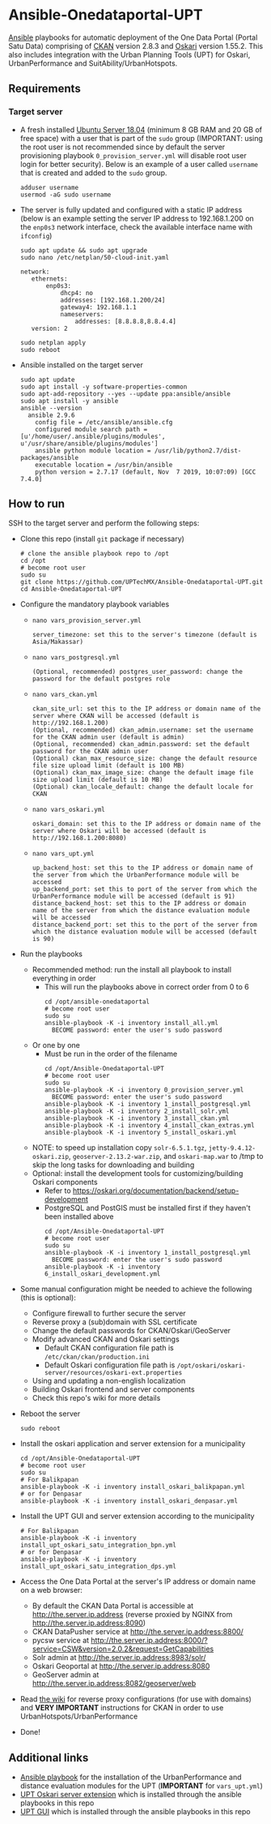 # Ansible-Onedataportal-UPT
[Ansible](https://docs.ansible.com) playbooks for automatic deployment of the One Data Portal (Portal Satu Data) comprising of [CKAN](https://ckan.org) version 2.8.3 and [Oskari](https://www.oskari.org/) version 1.55.2. This also includes integration with the Urban Planning Tools (UPT) for Oskari, UrbanPerformance and SuitAbility/UrbanHotspots.

## Requirements
### Target server
* A fresh installed [Ubuntu Server 18.04](https://ubuntu.com/download/server) (minimum 8 GB RAM and 20 GB of free space) with a user that is part of the `sudo` group (IMPORTANT: using the root user is not recommended since by default the server provisioning playbook `0_provision_server.yml` will disable root user login for better security). Below is an example of a user called `username` that is created and added to the `sudo` group. 
  ```
  adduser username
  usermod -aG sudo username
  ```
* The server is fully updated and configured with a static IP address (below is an example setting the server IP address to 192.168.1.200 on the `enp0s3` network interface, check the available interface name with `ifconfig`)
  ```
  sudo apt update && sudo apt upgrade
  sudo nano /etc/netplan/50-cloud-init.yaml
  ```
  ```
  network:
     ethernets:
         enp0s3:
             dhcp4: no
             addresses: [192.168.1.200/24]
             gateway4: 192.168.1.1
             nameservers:
                 addresses: [8.8.8.8,8.8.4.4]
     version: 2
  ```
  ```
  sudo netplan apply
  sudo reboot
  ```
* Ansible installed on the target server
  ```
  sudo apt update
  sudo apt install -y software-properties-common
  sudo apt-add-repository --yes --update ppa:ansible/ansible
  sudo apt install -y ansible
  ansible --version
    ansible 2.9.6
      config file = /etc/ansible/ansible.cfg
      configured module search path = [u'/home/user/.ansible/plugins/modules', u'/usr/share/ansible/plugins/modules']
      ansible python module location = /usr/lib/python2.7/dist-packages/ansible
      executable location = /usr/bin/ansible
      python version = 2.7.17 (default, Nov  7 2019, 10:07:09) [GCC 7.4.0]
  ```
  
## How to run
SSH to the target server and perform the following steps:
* Clone this repo (install `git` package if necessary)
  ```
  # clone the ansible playbook repo to /opt
  cd /opt
  # become root user
  sudo su
  git clone https://github.com/UPTechMX/Ansible-Onedataportal-UPT.git
  cd Ansible-Onedataportal-UPT
  ```
* Configure the mandatory playbook variables
  * ```nano vars_provision_server.yml```
    ```
    server_timezone: set this to the server's timezone (default is Asia/Makassar)
    ```
  * ```nano vars_postgresql.yml```
    ```
    (Optional, recommended) postgres_user_password: change the password for the default postgres role
    ```
  * ```nano vars_ckan.yml```
    ```
    ckan_site_url: set this to the IP address or domain name of the server where CKAN will be accessed (default is http://192.168.1.200)
    (Optional, recommended) ckan_admin.username: set the username for the CKAN admin user (default is admin)
    (Optional, recommended) ckan_admin.password: set the default password for the CKAN admin user
    (Optional) ckan_max_resource_size: change the default resource file size upload limit (default is 100 MB)
    (Optional) ckan_max_image_size: change the default image file size upload limit (default is 10 MB)
    (Optional) ckan_locale_default: change the default locale for CKAN
    ```
  * ```nano vars_oskari.yml```
    ```
    oskari_domain: set this to the IP address or domain name of the server where Oskari will be accessed (default is http://192.168.1.200:8080)
    ```
  * ```nano vars_upt.yml```
    ```
    up_backend_host: set this to the IP address or domain name of the server from which the UrbanPerformance module will be accessed
    up_backend_port: set this to port of the server from which the UrbanPerformance module will be accessed (default is 91)
    distance_backend_host: set this to the IP address or domain name of the server from which the distance evaluation module will be accessed
    distance_backend_port: set this to the port of the server from which the distance evaluation module will be accessed (default is 90)
    ```
* Run the playbooks
    * Recommended method: run the install all playbook to install everything in order
      * This will run the playbooks above in correct order from 0 to 6
        ```
        cd /opt/ansible-onedataportal
        # become root user
        sudo su
        ansible-playbook -K -i inventory install_all.yml
          BECOME password: enter the user's sudo password
        ```
    * Or one by one
      * Must be run in the order of the filename
        ```
        cd /opt/Ansible-Onedataportal-UPT
        # become root user
        sudo su
        ansible-playbook -K -i inventory 0_provision_server.yml
          BECOME password: enter the user's sudo password
        ansible-playbook -K -i inventory 1_install_postgresql.yml
        ansible-playbook -K -i inventory 2_install_solr.yml
        ansible-playbook -K -i inventory 3_install_ckan.yml
        ansible-playbook -K -i inventory 4_install_ckan_extras.yml
        ansible-playbook -K -i inventory 5_install_oskari.yml
        ```
    * NOTE: to speed up installation copy `solr-6.5.1.tgz`, `jetty-9.4.12-oskari.zip`, `geoserver-2.13.2-war.zip`, and `oskari-map.war` to /tmp to skip the long tasks for downloading and building
    * Optional: install the development tools for customizing/building Oskari components
      * Refer to https://oskari.org/documentation/backend/setup-development
      * PostgreSQL and PostGIS must be installed first if they haven't been installed above
        ```
        cd /opt/Ansible-Onedataportal-UPT
        # become root user
        sudo su
        ansible-playbook -K -i inventory 1_install_postgresql.yml
          BECOME password: enter the user's sudo password
        ansible-playbook -K -i inventory 6_install_oskari_development.yml
        ```
* Some manual configuration might be needed to achieve the following (this is optional):
  * Configure firewall to further secure the server
  * Reverse proxy a (sub)domain with SSL certificate
  * Change the default passwords for CKAN/Oskari/GeoServer
  * Modify advanced CKAN and Oskari settings
      * Default CKAN configuration file path is `/etc/ckan/ckan/production.ini`
      * Default Oskari configuration file path is `/opt/oskari/oskari-server/resources/oskari-ext.properties`
  * Using and updating a non-english localization
  * Building Oskari frontend and server components
  * Check this repo's wiki for more details
* Reboot the server
  ```
  sudo reboot
  ```
* Install the oskari application and server extension for a municipality
  ```
  cd /opt/Ansible-Onedataportal-UPT
  # become root user
  sudo su
  # For Balikpapan
  ansible-playbook -K -i inventory install_oskari_balikpapan.yml
  # or for Denpasar
  ansible-playbook -K -i inventory install_oskari_denpasar.yml
  ```
* Install the UPT GUI and server extension according to the municipality
  ```
  # For Balikpapan
  ansible-playbook -K -i inventory install_upt_oskari_satu_integration_bpn.yml
  # or for Denpasar
  ansible-playbook -K -i inventory install_upt_oskari_satu_integration_dps.yml
  ```
* Access the One Data Portal at the server's IP address or domain name on a web browser:
  * By default the CKAN Data Portal is accessible at http://the.server.ip.address (reverse proxied by NGINX from http://the.server.ip.address:8090)
  * CKAN DataPusher service at http://the.server.ip.address:8800/
  * pycsw service at http://the.server.ip.address:8000/?service=CSW&version=2.0.2&request=GetCapabilities
  * Solr admin at http://the.server.ip.address:8983/solr/
  * Oskari Geoportal at http://the.server.ip.address:8080
  * GeoServer admin at http://the.server.ip.address:8082/geoserver/web

* Read [the wiki](https://github.com/UPTechMX/Ansible-Onedataportal-UPT/wiki) for reverse proxy configurations (for use with domains) and **VERY IMPORTANT** instructions for CKAN in order to use UrbanHotspots/UrbanPerformance

* Done!

## Additional links
* [Ansible playbook](https://github.com/UPTechMX/UPT-Modules-Ansible) for the installation of the UrbanPerformance and distance evaluation modules for the UPT (**IMPORTANT** for `vars_upt.yml`)
* [UPT Oskari server extension](https://github.com/UPTechMX/UPT-Server-Extension) which is installed through the ansible playbooks in this repo
* [UPT GUI](https://github.com/UPTechMX/UPT-GUI) which is installed through the ansible playbooks in this repo
